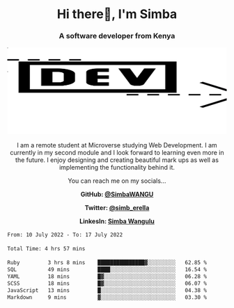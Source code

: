 
<h1 align="center"> Hi there👋, I'm Simba</h1>
<h3 align="center">A software developer from Kenya</h3>

<img src="/arrow-svgrepo-com.svg" margin="auto" width="100%" height="200px">


<p align="center">I am a remote student at Microverse studying Web Development. I am currently in my second module and I look forward to learning even more in the future. I enjoy designing and creating beautiful mark ups as well as implementing the functionality behind it.</p>

<p align="center">You can reach me on my socials... </p>

<div align="center">

__<p>  GitHub: [@SimbaWANGU](https://github.com/SimbaWANGU)__  </p>
__<p> Twitter: [@simb_erella](https://twitter.com/simb_erella)__ </p>
__<p> LinkesIn: [Simba Wangulu](https://www.linkedin.com/in/simba-wangulu/)__ </p>

</div>

<!--START_SECTION:waka-->

```text
From: 10 July 2022 - To: 17 July 2022

Total Time: 4 hrs 57 mins

Ruby         3 hrs 8 mins    ███████████████▓░░░░░░░░░   62.85 %
SQL          49 mins         ████░░░░░░░░░░░░░░░░░░░░░   16.54 %
YAML         18 mins         █▓░░░░░░░░░░░░░░░░░░░░░░░   06.28 %
SCSS         18 mins         █▓░░░░░░░░░░░░░░░░░░░░░░░   06.07 %
JavaScript   13 mins         █░░░░░░░░░░░░░░░░░░░░░░░░   04.38 %
Markdown     9 mins          ▓░░░░░░░░░░░░░░░░░░░░░░░░   03.30 %
```

<!--END_SECTION:waka-->
